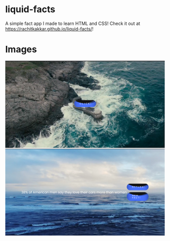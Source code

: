 # liquid-facts
A simple fact app I made to learn HTML and CSS! Check it out at https://rachitkakkar.github.io/liquid-facts/!

# Images
![screen 1](images/screen1.png)
![screen 2](images/screen2.png)
